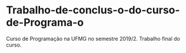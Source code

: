 # Trabalho-de-conclus-o-do-curso-de-Programa-o
Curso de Programação na UFMG no semestre 2019/2. Trabalho final do curso.

